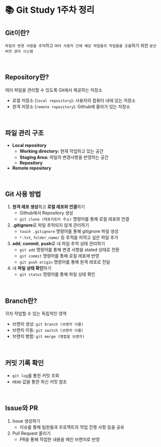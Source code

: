 # 📚 Git Study 1주차 정리

## Git이란?
`파일의 변경 사항을 추적`하고 `여러 사용자 간에 해당 파일들의 작업들을 조율`하기 위한 `분산 버전 관리 시스템`

<br>

## Repository란?
여러 파일을 관리할 수 있도록 Git에서 제공하는 저장소
- 로컬 저장소 (`local repository`): 사용자의 컴퓨터 내에 있는 저장소
- 원격 저장소 (`remote repository`): Github에 올라가 있는 저장소

<br>

## 파일 관리 구조
- **Local repository**
  - **Working directory:** 현재 작업하고 있는 공간
  - **Staging Area:** 파일의 변경사항을 반영하는 공간
  - **Repository**
- **Remote repository**

<br>

## Git 사용 방법
1. **원격 레포 생성**하고 **로컬 레포와 연결**하기
    - Github에서 Repository 생성
    - `git clone (레포지토리 주소)` 명령어를 통해 로컬 레포와 연결
2. **.gitignore**로 파일 추적되지 않게 관리하기
    - `touch .gitignore` 명령어를 통해 gitignore 파일 생성
    - `*.txt`, `folder_name/` 등 추적을 피하고 싶은 파일 추가
3. **add**, **commit**, **push**로 내 파일 추적 상태 관리하기
    - `git add` 명령어를 통해 변경 사항을 stated 상태로 전환
    - `git commit` 명령어를 통해 로컬 레포에 반영
    - `git push origin` 명령어를 통해 원격 레포로 전달
5. 내 **파일 상태 확인**하기
    - `git status` 명령어를 통해 파일 상태 확인

<br>

## Branch란?
각자 작업할 수 있는 독립적인 영역
- 브랜치 생성: `git branch (브랜치 이름)`
- 브랜치 이동: `git switch (브랜치 이름)`
- 브랜치 병함: `git merge (병합할 브랜치)`

<br>

## 커밋 기록 확인
- `git log`를 통한 커밋 조회
- `HEAD` 값을 통한 최신 커밋 참조

<br>

## Issue와 PR
1. Issue 생성하기
    - 이슈를 통해 팀원들과 프로젝트의 작업 진행 사항 등을 공유
2. Pull Request 올리기
    - PR을 통해 작업한 내용을 메인 브랜치로 반영

